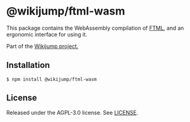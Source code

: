 # @wikijump/ftml-wasm

This package contains the WebAssembly compilation of [FTML](https://github.com/scpwiki/wikijump/tree/develop/ftml), and an ergonomic interface for using it.

Part of the [Wikijump project.](https://github.com/scpwiki/wikijump)

## Installation

```
$ npm install @wikijump/ftml-wasm
```

## License

Released under the AGPL-3.0 license. See [LICENSE](https://github.com/scpwiki/wikijump/blob/develop/LICENSE.md).

